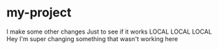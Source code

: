 # my-project
I make some other changes
Just to see if it works
LOCAL LOCAL LOCAL
Hey I'm super changing something that wasn't working here
